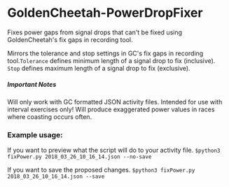 # GoldenCheetah-PowerDropFixer

Fixes power gaps from signal drops that can't be fixed using GoldenCheetah's fix gaps in recording tool.

Mirrors the tolerance and stop settings in GC's fix gaps in recording tool.`Tolerance` defines minimum length of a signal drop to fix (inclusive). `Stop` defines maximum length of a signal drop to fix (exclusive).

##### Important Notes
Will only work with GC formatted JSON activity files.
Intended for use with interval exercises only! Will produce exaggerated power values in races where coasting occurs often.

### Example usage:

If you want to preview what the script will do to your activity file.
`$python3 fixPower.py 2018_03_26_10_16_14.json --no-save`

If you want to save the proposed changes.
`$python3 fixPower.py 2018_03_26_10_16_14.json --save`

